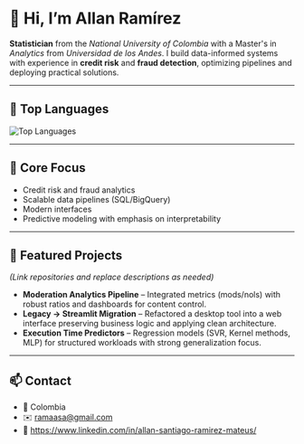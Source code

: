 # 👋 Hi, I’m Allan Ramírez

**Statistician** from the *National University of Colombia* with a Master's in *Analytics* from *Universidad de los Andes*. I build data-informed systems with experience in **credit risk** and **fraud detection**, optimizing pipelines and deploying practical solutions.

---

## 🧰 Top Languages
<!-- Replace `your-github-username` with your actual GitHub username below -->
![Top Languages](https://github-readme-stats.vercel.app/api/top-langs/?username=allanramirez111&layout=compact&theme=default)

---

## 🚀 Core Focus
- Credit risk and fraud analytics
- Scalable data pipelines (SQL/BigQuery)
- Modern interfaces
- Predictive modeling with emphasis on interpretability

---

## 📁 Featured Projects
*(Link repositories and replace descriptions as needed)*
- **Moderation Analytics Pipeline** – Integrated metrics (mods/nols) with robust ratios and dashboards for content control.
- **Legacy → Streamlit Migration** – Refactored a desktop tool into a web interface preserving business logic and applying clean architecture.
- **Execution Time Predictors** – Regression models (SVR, Kernel methods, MLP) for structured workloads with strong generalization focus.

---

## 📫 Contact
- 📍 Colombia  
- ✉️ ramaasa@gmail.com 
- 🔗 https://www.linkedin.com/in/allan-santiago-ramirez-mateus/
